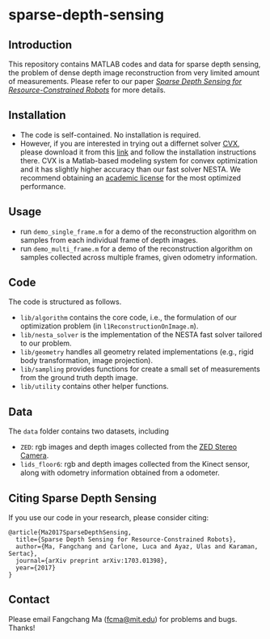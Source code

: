 sparse-depth-sensing
==============

## Introduction
This repository contains MATLAB codes and data for sparse depth sensing, the problem of dense depth image reconstruction from very limited amount of measurements. Please refer to our paper [*Sparse Depth Sensing for Resource-Constrained Robots*](https://arxiv.org/abs/1703.01398) for more details.

## Installation
 - The code is self-contained. No installation is required.
 - However, if you are interested in trying out a differnet solver [CVX](http://cvxr.com/cvx/), please download it from this [link](http://cvxr.com/cvx/download/) and follow the installation instructions there. CVX is a Matlab-based modeling system for convex optimization and it has slightly higher accuracy than our fast solver NESTA. We recommend obtaining an [academic license](http://cvxr.com/cvx/academic/) for the most optimized performance.

## Usage
 - run `demo_single_frame.m` for a demo of the reconstruction algorithm on samples from each individual frame of depth images.
 - run `demo_multi_frame.m` for a demo of the reconstruction algorithm on samples collected across multiple frames, given odometry information.

## Code
The code is structured as follows.
 - `lib/algorithm` contains the core code, i.e., the formulation of our optimization problem (in `l1ReconstructionOnImage.m`).
 - `lib/nesta_solver` is the implementation of the NESTA fast solver tailored to our problem.
 - `lib/geometry` handles all geometry related implementations (e.g., rigid body transformation, image projection).
 - `lib/sampling` provides functions for create a small set of measurements from the ground truth depth image.
 - `lib/utility` contains other helper functions.

## Data
The `data` folder contains two datasets, including
 - `ZED`: rgb images and depth images collected from the [ZED Stereo Camera](https://www.stereolabs.com/).
 - `lids_floor6`: rgb and depth images collected from the Kinect sensor, along with odometry information obtained from a odometer.

## Citing Sparse Depth Sensing

If you use our code in your research, please consider citing:

	@article{Ma2017SparseDepthSensing,
	  title={Sparse Depth Sensing for Resource-Constrained Robots},
	  author={Ma, Fangchang and Carlone, Luca and Ayaz, Ulas and Karaman, Sertac},
	  journal={arXiv preprint arXiv:1703.01398},
	  year={2017}
	}

## Contact

Please email Fangchang Ma (fcma@mit.edu) for problems and bugs. Thanks!
